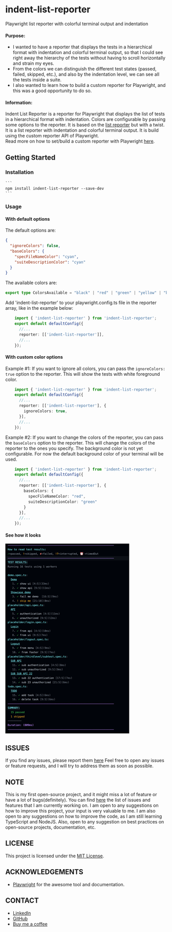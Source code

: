 # indent-list-reporter

Playwright list reporter with colorful terminal output and indentation

#### Purpose:

- I wanted to have a reporter that displays the tests in a hierarchical format with indentation and colorful terminal
  output,
  so that I could see right away the hierarchy of the tests without having to scroll horizontally and strain my eyes.
- From the colors we can distinguish the different test states (passed, failed, skipped, etc.),
  and also by the indentation level, we can see all the tests inside a suite.
- I also wanted to learn how to build a custom reporter for Playwright, and this was a good opportunity to do so.

#### Information:

Indent List Reporter is a reporter for Playwright that displays the list of tests in a hierarchical format with
indentation.
Colors are configurable by passing some options to the reporter.
It is based on the [list reporter](https://playwright.dev/docs/test-reporters/#list) but with a twist.
It is a list reporter with indentation and colorful terminal output.
It is build using the custom reporter API of Playwright.  
Read more on how to set/build a custom reporter with
Playwright [here](https://playwright.dev/docs/test-reporters/#custom-reporters).

## Getting Started
### Installation
    
    ```
    npm install indent-list-reporter --save-dev
    ```

### Usage
#### With default options 
The default options are:
```json
{
  "ignoreColors": false,
  "baseColors": {
    "specFileNameColor": "cyan",
    "suiteDescriptionColor": "cyan"
  }
}
```
The available colors are: 
```typescript
export type ColorsAvailable = "black" | "red" | "green" | "yellow" | "blue" | "magenta" | "cyan" | "white" | "gray";
```

Add 'indent-list-reporter' to your playwright.config.ts file in the reporter array, like in the example below:
```typescript
    import { 'indent-list-reporter' } from 'indent-list-reporter';
    export default defaultConfig({
      //...
      reporter: [['indent-list-reporter']],
      //...
    });
```

#### With custom color options
Example #1: 
If you want to ignore all colors, you can pass the `ignoreColors: true` option to the reporter.
This will show the tests with white foreground color. 
```typescript
    import { 'indent-list-reporter' } from 'indent-list-reporter';
    export default defaultConfig({
      //...
      reporter: [['indent-list-reporter'], {
        ignoreColors: true,
      }],
      //...
    });
```

Example #2: 
If you want to change the colors of the reporter, you can pass the `baseColors` option to the reporter.
This will change the colors of the reporter to the ones you specify.
The background color is not yet configurable. For now the default background color of your terminal will be used.

```typescript
    import { 'indent-list-reporter' } from 'indent-list-reporter';
    export default defaultConfig({
      //...
      reporter: [['indent-list-reporter'], {
        baseColors: {
          specFileNameColor: "red",
          suiteDescriptionColor: "green"
        }
      }],
      //...
    });
```

#### See how it looks
![alt text](./docs/test-results-on-terminal-ci.png)

## ISSUES 
If you find any issues, please report them [here](https://github.com/syzzana/indent-list-reporter/issues)
Feel free to open any issues or feature requests, and I will try to address them as soon as possible. 

## NOTE
This is my first open-source project, and it might miss a lot of feature or have a lot of bugs(definitely).
You can find [here](https://github.com/syzzana/indent-list-reporter/issues) the list of issues and features that I am currently working on. 
I am open to any suggestions on how to improve this project, your input is very valuable to me.
I am also open to any suggestions on how to improve the code, as I am still learning TypeScript and NodeJS.
Also, open to any suggestion on best practices on open-source projects, documentation, etc.

## LICENSE
This project is licensed under the [MIT License](https://opensource.org/licenses/MIT).

## ACKNOWLEDGEMENTS
- [Playwright](https://playwright.dev/) for the awesome tool and documentation.

## CONTACT
- [LinkedIn](https://www.linkedin.com/in/syzanakajtazaj)
- [GitHub](https://github.com/syzzana)
- [Buy me a coffee](https://www.buymeacoffee.com/syzzana)

